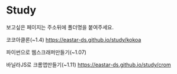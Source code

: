 # Study

보고싶은 페이지는 주소뒤에 폴더명을 붙여주세요.

코코아클론(~1.4)
https://eastar-ds.github.io/study/kokoa

파이썬으로 웹스크래퍼만들기(~1.07)

바닐라JS로 크롬앱만들기(~1.11)
https://eastar-ds.github.io/study/crom

